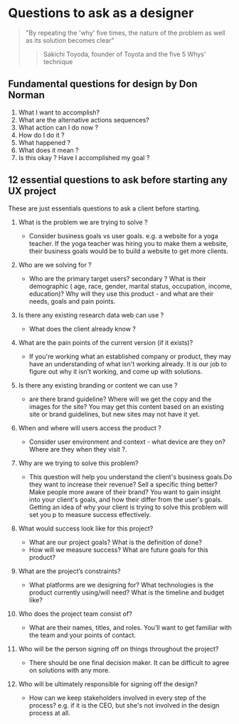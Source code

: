 # **Questions to ask as a designer**

> "By repeating the 'why' five times, the nature of the problem as well as its solution becomes clear"
>> Sakichi Toyoda, founder of Toyota and the five 5 Whys' technique

## **Fundamental questions for design by Don Norman**

1. What I want to accomplish?
2. What are the alternative actions sequences?
3. What action can I do now ?
4. How do I do it ?
5. What happened ?
6. What does it mean ?
7. Is this okay ? Have I accomplished my goal ?

## **12 essential questions to ask before starting any UX project**

These are just essentials questions to ask a client before starting.

1. What is the problem we are trying to solve ?
    - Consider business goals vs user goals. e.g. a website for a yoga teacher. If the yoga teacher was hiring you to make them a website, their business goals would be to build a website to get more clients.

2. Who are we solving for ?
   - Who are the primary target users? secondary ? What is their demographic ( age, race, gender, marital status, occupation, income, education)? Why will they use this product - and what are their needs, goals and pain points.

3. Is there any existing research data web can use ?
     - What does the client already know ?

4. What are the pain points of the current version (if it exists)?
     - If you're working what an established company or product, they may have an understanding of what isn't working already. It is our job to figure out why it isn't working, and come up with solutions.

5. Is there any existing branding or content we can use ?
    - are there brand guideline? Where will we get the copy and the images for the site? You may get this content based on an existing site or brand guidelines, but new sites may not have it yet.
6. When and where will users access the product ?
      - Consider user environment and context - what device are they on? Where are they when they visit ?.

7. Why are we trying to solve this problem?
     - This question will help you understand the client's business goals.Do they want to increase their revenue? Sell a specific thing better? Make people more aware of their brand? You want to gain insight into your client's goals, and how their differ from the user's goals. Getting an idea of why your client is trying to solve this problem will set you p to measure success effectively.

8. What would success look like for this project?
     - What are our project goals? What is the definition of done?
     - How will we measure success? What are future goals for this product?

9. What are the project’s constraints?
     - What platforms are we designing for? What technologies is the product currently using/will need? What is the timeline and budget like?

10. Who does the project team consist of?
     - What are their names, titles, and roles. You’ll want to get familiar with the team and your points of contact.

11. Who will be the person signing off on things throughout the project?
     - There should be one final decision maker. It can be difficult to agree on solutions with any more.

12. Who will be ultimately responsible for signing off the design?
     - How can we keep stakeholders involved in every step of the process? e.g. if it is the CEO, but she's not involved in the design process at all.
